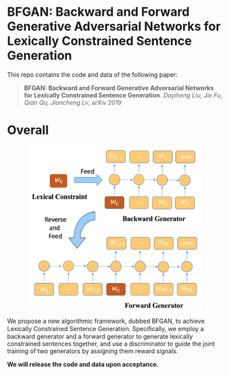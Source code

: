 # BFGAN: Backward and Forward Generative Adversarial Networks for Lexically Constrained Sentence Generation

This repo contains the code and data of the following paper:
>**BFGAN: Backward and Forward Generative Adversarial Networks for Lexically Constrained Sentence Generation**. 
*Dayiheng Liu, Jie Fu, Qian Qu, Jiancheng Lv*, arXiv 2019

# Overall
<p align="center"><img width="80%" src="1.png"/></p> 

We propose a new algorithmic framework, dubbed BFGAN, to achieve Lexically Constrained Sentence Generation. Speciﬁcally, we employ a backward generator and a forward generator to generate lexically constrained sentences together, and use a discriminator to guide the joint training of two generators by assigning them reward signals.
 
**We will release the code and data upon acceptance.**  
